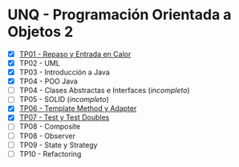 # UNQ - Programación Orientada a Objetos 2

- [x] [TP01 - Repaso y Entrada en Calor](docs/tp01_repaso_y_entrada_en_calor/README.md)
- [x] TP02 - UML
- [x] TP03 - Introducción a Java
- [x] TP04 - POO Java
- [ ] TP04 - Clases Abstractas e Interfaces (_incompleto_)
- [ ] TP05 - SOLID (_incompleto_)
- [x] [TP06 - Template Method y Adapter](docs/tp06_template_method_y_adapter/README.md)
- [x] [TP07 - Test y Test Doubles](docs/tp07_test_y_test_doubles/README.md)
- [ ] TP08 - Composite
- [ ] TP08 - Observer
- [ ] TP09 - State y Strategy
- [ ] TP10 - Refactoring
